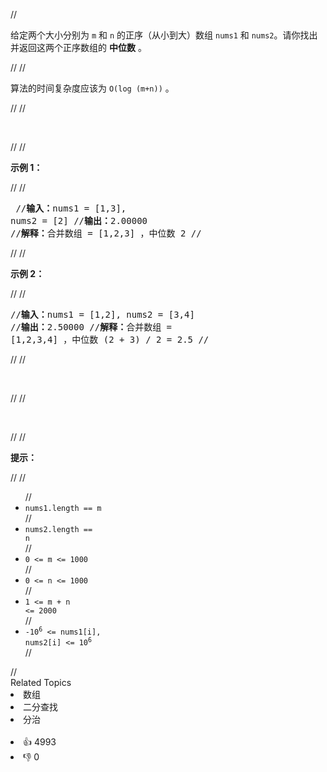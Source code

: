 //<p>给定两个大小分别为 <code>m</code> 和 <code>n</code> 的正序（从小到大）数组&nbsp;<code>nums1</code> 和&nbsp;<code>nums2</code>。请你找出并返回这两个正序数组的 <strong>中位数</strong> 。</p>
//
//<p>算法的时间复杂度应该为 <code>O(log (m+n))</code> 。</p>
//
//<p>&nbsp;</p>
//
//<p><strong>示例 1：</strong></p>
//
//<pre>
//<strong>输入：</strong>nums1 = [1,3], nums2 = [2]
//<strong>输出：</strong>2.00000
//<strong>解释：</strong>合并数组 = [1,2,3] ，中位数 2
//</pre>
//
//<p><strong>示例 2：</strong></p>
//
//<pre>
//<strong>输入：</strong>nums1 = [1,2], nums2 = [3,4]
//<strong>输出：</strong>2.50000
//<strong>解释：</strong>合并数组 = [1,2,3,4] ，中位数 (2 + 3) / 2 = 2.5
//</pre>
//
//<p>&nbsp;</p>
//
//<p>&nbsp;</p>
//
//<p><strong>提示：</strong></p>
//
//<ul>
//	<li><code>nums1.length == m</code></li>
//	<li><code>nums2.length == n</code></li>
//	<li><code>0 &lt;= m &lt;= 1000</code></li>
//	<li><code>0 &lt;= n &lt;= 1000</code></li>
//	<li><code>1 &lt;= m + n &lt;= 2000</code></li>
//	<li><code>-10<sup>6</sup> &lt;= nums1[i], nums2[i] &lt;= 10<sup>6</sup></code></li>
//</ul>
//<div><div>Related Topics</div><div><li>数组</li><li>二分查找</li><li>分治</li></div></div><br><div><li>👍 4993</li><li>👎 0</li></div>